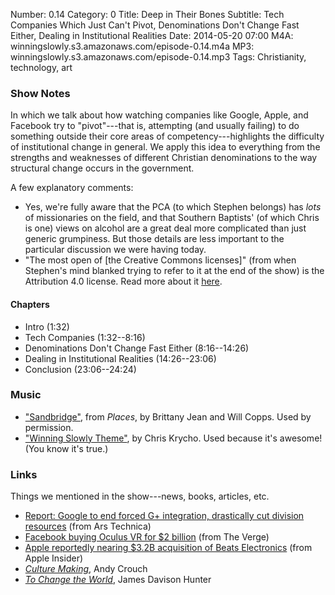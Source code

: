 Number: 0.14
Category: 0
Title: Deep in Their Bones
Subtitle: Tech Companies Which Just Can't Pivot, Denominations Don't Change Fast Either, Dealing in Institutional Realities
Date: 2014-05-20 07:00
M4A: winningslowly.s3.amazonaws.com/episode-0.14.m4a
MP3: winningslowly.s3.amazonaws.com/episode-0.14.mp3
Tags: Christianity, technology, art

### Show Notes

In which we talk about how watching companies like Google, Apple, and Facebook
try to "pivot"---that is, attempting (and usually failing) to do something
outside their core areas of competency---highlights the difficulty of
institutional change in general. We apply this idea to everything from the
strengths and weaknesses of different Christian denominations to the way
structural change occurs in the government.

A few explanatory comments:

  - Yes, we're fully aware that the PCA (to which Stephen belongs) has *lots* of
    missionaries on the field, and that Southern Baptists' (of which Chris is
    one) views on alcohol are a great deal more complicated than just generic
    grumpiness. But those details are less important to the particular
    discussion we were having today.
  - "The most open of [the Creative Commons licenses]" (from when Stephen's mind
    blanked trying to refer to it at the end of the show) is the Attribution 4.0
    license. Read more about it [here][license].
  
[license]: http://www.winningslowly.org/licenses.html

#### Chapters

  - Intro (1:32)
  - Tech Companies (1:32--8:16)
  - Denominations Don't Change Fast Either (8:16--14:26)
  - Dealing in Institutional Realities (14:26--23:06)
  - Conclusion (23:06--24:24)

### Music

  - ["Sandbridge"](http://willcopps.bandcamp.com), from _Places_, by Brittany
    Jean and Will Copps. Used by permission.
  - ["Winning Slowly Theme"](https://soundcloud.com/chriskrycho/winning-slowly),
    by Chris Krycho. Used because it's awesome! (You know it's true.)

### Links

Things we mentioned in the show---news, books, articles, etc.

  - [Report: Google to end forced G+ integration, drastically cut division resources](http://arstechnica.com/gadgets/2014/04/report-google-to-end-forced-g-integration-drastically-cut-division-resources/) (from Ars Technica)
  - [Facebook buying Oculus VR for $2 billion](http://www.theverge.com/2014/3/25/5547456/facebook-buying-oculus-for-2-billion) (from The Verge)
  - [Apple reportedly nearing $3.2B acquisition of Beats Electronics](http://appleinsider.com/articles/14/05/08/apple-reportedly-nearing-32-billion-buy-for-beats-electronics) (from Apple Insider)
  - [_Culture Making_](http://www.amazon.com/Culture-Making-Recovering-Creative-Calling-ebook/dp/B001IDYIMY/), Andy Crouch
  - [_To Change the World_](http://www.amazon.com/Change-World-Tragedy-Possibility-Christianity-ebook/dp/B003TWNDVY/), James Davison Hunter